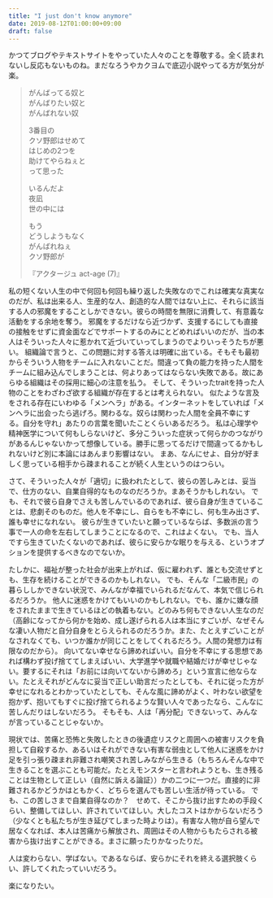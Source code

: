 ```yaml
---
title: "I just don't know anymore"
date: 2019-08-12T01:00:00+09:00
draft: false
---
```


かつてブログやテキストサイトをやっていた人々のことを尊敬する。全く読まれないし反応もないものね。まだなろうやカクヨムで底辺小説やってる方が気分が楽。

> がんばってる奴と  
> がんばりたい奴と  
> がんばれない奴  
>
> 3番目の  
> クソ野郎はせめて  
> はじめの2つを  
> 助けてやらねぇと  
> って思った
> 
> いるんだよ  
> 夜凪  
> 世の中には
>
> もう  
> どうしようもなく  
> がんばれねぇ  
> クソ野郎が
>
> 『アクタージュ act-age (7)』

私の短くない人生の中で何回も何回も繰り返した失敗なのでこれは確実な真実なのだが、私は出来る人、生産的な人、創造的な人間ではない上に、それらに該当する人の邪魔をすることしかできない。彼らの時間を無限に消費して、有意義な活動をする余地を奪う。
邪魔をするだけなら近づかず、支援するにしても直接の接触をせずに資金面などでサポートするのみにとどめればいいのだが、当の本人はそういった人々に惹かれて近づいていってしまうのでよりいっそうたちが悪い。
組織論で言うと、この問題に対する答えは明確に出ている。そもそも最初からそういう人物をチームに入れないことだ。間違って負の能力を持った人間をチームに組み込んでしまうことは、何よりあってはならない失敗である。故にあらゆる組織はその採用に細心の注意を払う。
そして、そういったtraitを持った人物のことをわざわざ欲する組織が存在するとは考えられない。
似たような言及をされる存在にいわゆる「メンヘラ」がある。インターネットをしていれば「メンヘラに出会ったら逃げろ。関わるな。奴らは関わった人間を全員不幸にする。自分を守れ」あたりの言葉を聞いたことくらいあるだろう。
私は心理学や精神医学について何もしらないけど、多分こういった症状って何らかのつながりがあるんじゃないかって想像している。勝手に思ってるだけで間違ってるかもしれないけど別に本論にはあんまり影響はない。
まあ、なんにせよ、自分が好ましく思っている相手から疎まれることが続く人生というのはつらい。

さて、そういった人々が「適切」に扱われたとして、彼らの苦しみとは、妥当で、仕方のない、自業自得的なものなのだろうか。まあそうかもしれない。
でも、それで彼ら自身でさえも苦しんでいるのであれば、彼ら自身が生きていることは、悲劇そのものだ。他人を不幸にし、自らをも不幸にし、何も生み出さず、誰も幸せになれない。
彼らが生きていたいと願っているならば、多数派の言う事で一人の命を左右してしまうことになるので、これはよくない。
でも、当人ですら生きていたくないのであれば、彼らに安らかな眠りを与える、というオプションを提供するべきなのでないか。

たしかに、福祉が整った社会が出来上がれば、仮に雇われず、誰とも交流せずとも、生存を続けることができるのかもしれない。
でも、そんな「二級市民」の暮らししかできない状況で、みんなが幸福でいられるだなんて、本気で信じられるだろうか。
他人に迷惑をかけてもいいのかもしれない。でも、誰かに嫌な顔をされたままで生きているほどの執着もない。どのみち何もできない人生なのだ（高齢になってから何かを始め、成し遂げられる人は本当にすごいが、なぜそんな凄い人物だと自分自身をとらえられるのだろうか。また、たとえすごいことがなされなくても、いつか誰かが同じことをしてくれるだろう。人間の発想力は有限なのだから）。
向いてない幸せなら諦めればいい。自分を不幸にする思想であれば構わず投げ捨ててしまえばいい、大学進学や就職や結婚だけが幸せじゃない。要するにそれは「お前には向いてないから諦めろ」という宣言に他ならない。たとえそれがどんなに妥当で正しい助言だったとしても、それに従った方が幸せになれるとわかっていたとしても、そんな風に諦めがよく、叶わない欲望を抱かず、抱いてもすぐに投げ捨てられるような賢い人々であったなら、こんなに苦しんだりはしないだろう。
そもそも、人は「再分配」できないって、みんなが言っていることじゃないか。

現状では、苦痛と恐怖と失敗したときの後遺症リスクと周囲への被害リスクを負担して自殺するか、あるいはそれができない有害な弱虫として他人に迷惑をかけ足を引っ張り疎まれ非難され嘲笑され苦しみながら生きる（もちろんそんな中で生きることを選ぶことも可能だ。たとえモンスターと言われようとも、生き残ることは生物として正しい（自然に訴える論証））かの二つに一つだ。直接的に非難されるかどうかはともかく、どちらを選んでも苦しい生活が待っている。
でも、この苦しさまで自業自得なのか？　せめて、そこから抜け出すための手段くらい、整備してほしい、許されていてほしい。大したコストはかからないだろう（少なくとも私たちが生き延びてしまった時よりは）。有害な人物が自ら望んで居なくなれば、本人は苦痛から解放され、周囲はその人物からもたらされる被害から抜け出すことができる。まさに願ったりかなったりだ。

人は変わらない、学ばない。であるならば、安らかにそれを終える選択肢くらい、許してくれたっていいだろう。

楽になりたい。